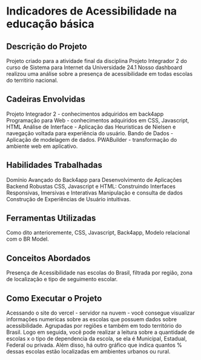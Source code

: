 # Indicadores de Acessibilidade na educação básica

## Descrição do Projeto
Projeto criado para a atividade final da disciplina Projeto Integrador 2 do curso de  Sistema para Internet da Universidade 24.1
Nosso dashboard realizou uma análise sobre a presença de acessibilidade em todas escolas do territírio nacional.
## Cadeiras Envolvidas
Projeto Integrador 2 - conhecimentos adquiridos em back4app
Programação para Web - conhecimentos adquiridos em CSS, Javascript, HTML
Análise de Interface - Aplicação das Heuristicas de Nielsen e navegação voltada para experiência do usuário.
Bando de Dados - Aplicação de modelagem de dados.
PWABuilder - transformação do ambiente web em aplicativo.

## Habilidades Trabalhadas
Domínio Avançado do Back4app para Desenvolvimento de Aplicações Backend Robustas
CSS, Javascript e HTML: Construindo Interfaces Responsivas, Imersivas e Interativas
Manipulação e consulta de dados
Construção de Experiências de Usuário intuitivas.

## Ferramentas Utilizadas
Como dito anterioremente, CSS, Javascript, Back4app, Modelo relacional com o BR Model.
## Conceitos Abordados

Presença de Acessibilidade nas escolas do Brasil, filtrada por região, zona de localização e tipo de seguimento escolar.

## Como Executar o Projeto
Acessando o site do vercel - servidor na nuvem - você consegue visualizar informações numericas sobre as escolas que possuem dados sobre acessibilidade. Agrupadas por regiões e também em todo território do Brasil.
Logo em seguida, você pode realizar a leitura sobre a quantidade de escolas x o tipo de dependencia da escola, se ela é Municipal, Estadual, Federal ou privada.
Além disso, há outro gráfico que indica quantos % dessas escolas estão localizadas em ambientes urbanos ou rural.
